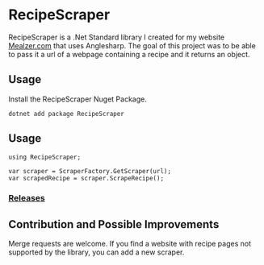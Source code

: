 # RecipeScraper

RecipeScraper is a .Net Standard library I created for my website [Mealzer.com](https://mealzer.com/) that uses Anglesharp. The goal of this project was to be able to pass it a url of a webpage containing a recipe and it returns an object.

## Usage

Install the RecipeScraper Nuget Package.

`dotnet add package RecipeScraper`

## Usage

```
using RecipeScraper;

var scraper = ScraperFactory.GetScraper(url);
var scrapedRecipe = scraper.ScrapeRecipe();
```

### [Releases](https://gitlab.com/simon.foley/RecipeScraper/-/tags)

## Contribution and Possible Improvements

Merge requests are welcome. If you find a website with recipe pages not supported by the library, you can add a new scraper.




